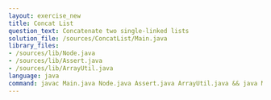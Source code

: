 ```yaml
---
layout: exercise_new
title: Concat List
question_text: Concatenate two single-linked lists
solution_file: /sources/ConcatList/Main.java
library_files:
- /sources/lib/Node.java
- /sources/lib/Assert.java
- /sources/lib/ArrayUtil.java
language: java
command: javac Main.java Node.java Assert.java ArrayUtil.java && java Main
---
```

